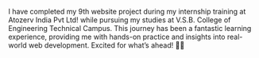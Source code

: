 I have completed my 9th website project during my internship training at Atozerv India Pvt Ltd! while pursuing my studies at V.S.B. College of Engineering Technical Campus. This journey has been a fantastic learning experience, providing me with hands-on practice and insights into real-world web development. Excited for what’s ahead! 🚀✨
